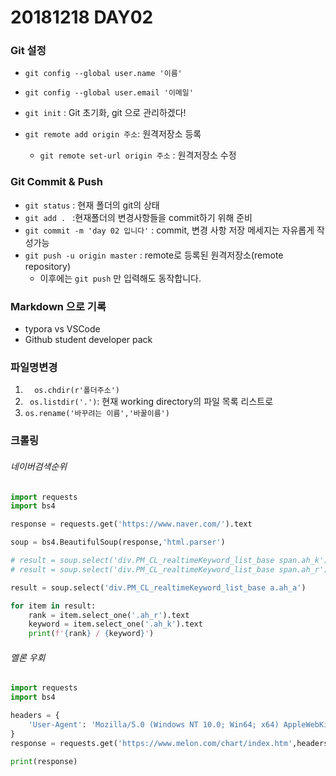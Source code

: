 # 20181218 DAY02



### Git 설정 

* `git config --global user.name '이름'`
* `git config --global user.email '이메일'`

*  `git init` : Git 초기화, git 으로 관리하겠다!
* `git remote add origin 주소`: 원격저장소 등록
  * `git remote set-url origin 주소` : 원격저장소 수정

### Git Commit & Push

* `git status` : 현재 폴더의 git의 상태
* `git add . ` :현재폴더의 변경사항들을 commit하기 위해 준비
* `git commit -m 'day 02 입니다'` : commit, 변경 사항 저장 메세지는 자유롭게 작성가능
* `git push -u origin master` : remote로 등록된 원격저장소(remote repository)
  * 이후에는 `git push`  만 입력해도 동작합니다.



### Markdown 으로 기록

*  typora vs VSCode
* Github student developer pack



###  파일명변경

1. `  os.chdir(r'폴더주소')`
2. ` os.listdir('.')`:  현재  working directory의 파일 목록 리스트로
3. `os.rename('바꾸려는 이름','바꿀이름')` 



###  크롤링

###### 네이버검색순위

```python
import requests
import bs4

response = requests.get('https://www.naver.com/').text

soup = bs4.BeautifulSoup(response,'html.parser')

# result = soup.select('div.PM_CL_realtimeKeyword_list_base span.ah_k')
# result = soup.select('div.PM_CL_realtimeKeyword_list_base span.ah_r')

result = soup.select('div.PM_CL_realtimeKeyword_list_base a.ah_a')

for item in result:
    rank = item.select_one('.ah_r').text
    keyword = item.select_one('.ah_k').text
    print(f'{rank} / {keyword}')
```

###### 멜론 우회

```python
import requests
import bs4

headers = {
    'User-Agent': 'Mozilla/5.0 (Windows NT 10.0; Win64; x64) AppleWebKit/537.36 (KHTML, like Gecko) Chrome/71.0.3578.98 Safari/537.36'
}
response = requests.get('https://www.melon.com/chart/index.htm',headers=headers).text

print(response)


```

